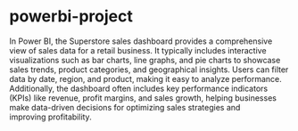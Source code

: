 # powerbi-project
In Power BI, the Superstore sales dashboard provides a comprehensive view of sales data for a retail business. It typically includes interactive visualizations such as bar charts, line graphs, and pie charts to showcase sales trends, product categories, and geographical insights. Users can filter data by date, region, and product, making it easy to analyze performance. Additionally, the dashboard often includes key performance indicators (KPIs) like revenue, profit margins, and sales growth, helping businesses make data-driven decisions for optimizing sales strategies and improving profitability.

